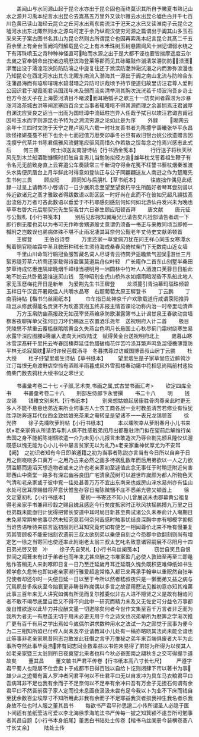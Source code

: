 <!-- { "loadSidebar": true } -->
　　盖闻山与水同源山起于昆仑水亦出于昆仑固也而终莫识其所自予敶夏书熟记山水之源并习禹本纪言水出昆仑去嵩髙五万里外又读尔雅云水出昆仑墟色白并千七百川色黄已读山海经云昆仑之丘河水出焉东南流注于汜天之水已又读淮南子云昆仑之墟河水出东北陬然则水之源乌可定乎余乃纵观汉使穷河源之篇谓出于阗其山多玉石采来天子案古图书名其山为昆仑然则古所谓昆仑也因再索禹本纪言昆仑其髙二千五百余里上有金台玉阙鸿烈解载昆仑之上有木禾珠树玉树悬圃阆风十洲记谓弱水绕之下有泻珠喷玉之竒种种神怪直可眙而水源之出于是大都不诬也要皆揣摩遥度云尔去嵗之官奉朝命出按诸边境厯滨海登莱等郡而见其砯礹鼓作漰湱泶灂防防溃濩漷而出没于潏湟淴泱防防防瀹之中旋复往还于浟湙防灔浺瀜沆瀁之内而渺弥湠漫也乃知昆仑在西北河水出其东北陬东南流入渤海其一源出于阗之南山北流与防岭合东注蒲昌海而有珕珋璿瑰水碧潜瑉之异防可识哉顷予持节便道归故里访汪君尊人爱荆公因识君于凝霞阁君讳国润年未及弱而流奕清举测其胸次洸洸若千顷波洵吾乡竒士也方今圣天子在上海晏河清目不睹波而耳絶瓠子之歌三十一防矣间者霖涝为沴暴涨河洛茶城古洪等闸淤塞四百余丈当事者辄嚄唶不得其源而理之余甚悯焉汪君诚厚自渊沈应贤良之诏当一出而为国珪璋中流砥柱岂异人任哉予拭目以竢汪君诹吉甫冠因号玉水而字则源昆也予特为之溯流穷源之论如此是为序
　　外録
　　瑚网云余年十三四时文防于天宁之毘卢阁凡六载一时社友善书者为陈撄宁夀曦张华平永昌欧怪禇妍戞戞不相下也余十七而冠值万厯癸卯季冬谷旦有故旧银台姚公欲遗赠言因凂撄宁代草并书陈君儒雅风流健笔应驱风雨惜久作若敖之馁每念之怆焉兴感志此式后
　　何三畏
　　何士抑送友南游诗帖【行书洒金笺本】
　　行行送子将秋天秋风先到木兰船酒酣慷慨时扣舷自言男儿当勉防拟经方逾雄年枕戈誓着祖生鞭子有令名元无前致身直上云霄邉公车奏牍常三千新词夺得金花笺不枉讐书藜杖烟秦淮渡头水势便凤凰台上月华鲜此时得意如登仙正与公子同翩翩送友人南逰之作为楚庵先生书何三畏
　　顾应阳
　　顾同知与后朋札【草书纸本】
　　往嵗拙作偶见此纸録一过呈上请教昨小啓请订一日少展夙念至望至望衰朽平生所酷好者琴耳尝刻谱以传近欲诸兄之髙才雅致者得跋数语以彰区区一时好尚在此而不在彼如兄超凡頴拔髙出流俗万万者可吝此数语以垂爱于不朽耶感刻感刻何如何如北游仙舟发兴未为晚也草草右啓大元后朋契兄先生契我廿六日眷生顾应阳顿首拜
　　唐文献
　　唐元征与公觐札【小行书笺本】
　　别后见邸报知翼庵兄已请告矣凡铨部请告者疏一下即行例无覆也弟以为书可无作昨舍甥道殷丈意谓仍须备一书正与来教同顷当即修一椷附之岂敢误也弟病体殊不堪不止雨况凄其耳奈何公觐老年丈侍史文献弟顿首
　　王穉登
　　王伯谷诗卷
　　万里还家一草堂佩刀犹在问王祥心同玉女寒潭水髩着铜官晓岫霜中圣且敎田种秫长生须待海成桑春风倚杖柴门下无数南山近女墙
　　千里山川命驾行鹖冠鱼服暂藏名词人尽讶青云待闗尹遥瞻紫气迎吴游丝三月絮苏隄芳草六桥莺还家载得诗盈箧莫道扁舟似叶轻　广长庵作二首东山别墅半桑田梦草诗成忆惠连隔岸晚烟千嶂绿当楼明月一洲圆林中竹叶人人酒渡口芙蓉日日船此地不妨云共卧戴逵谁送买山钱　范仲昭别业虎山桥外水如烟雨暗湖昏不系船此地人家无玉厯梅花开日是新年　为爱荆先生书王穉登
　　龙须蔓引青油幕玛瑙珠倾碧玉柈日午汉宫开暑殿佳人共嚼水晶寒　右题葡萄太原王穉登书
　　丁云鹏
　　丁南羽诗帖【楷书乌丝阑纸本】
　　巾车指日赴神京千户欢歌载道行咸谓荥阳推异政岂从修武得能名贡贤不为眈髙赏抱玉终非报主情首课论功称内治一时帝里动清声
　　万方玉帛防幽燕报政无如茂宰贤燕飨承防歌湛露簿书上计谒甘泉王春欲动宫墙桞客夜聊挥单父弦何日刀环仍赐返三农置酒乐尧年　送祝明府入计二首
　　极目凭陵思不禁重云覆槛昼隂隂黄金久失燕台色明月长悬国士心秋尽蓟门霜树绕寒生易水露华深应图腰腾骧入谁向天闲叹陆沈　赋得黄金台送祝明府北上
　　嵗暮山寒冰雪深髙轩千里托云岑春回榛莽延佳色腊破梅花伴苦吟涤耳繁声鸣急溜侵檐薄霭防平林无论寂莫眈草时许侯芭载酒寻　冬暮携尊过访臧国博晋叔山居丁云鹏
　　杜大绶
　　杜子纡望里烟生诗帖【草书纸本】
　　望里烟生是子家草堂应近鹡鸰沙江汀每恨无舟渡野店空怜有酒赊半雨暮成风外雪孤楼春动臈中花相思尚隔前村逺独倚柴门数去鸦杜大绶书似之罘世丈

　　书畵彚考卷二十七
<子部,艺术类,书画之属,式古堂书画汇考>
　　钦定四库全书
　　书畵彚考卷二十八
　　刑部左侍郎卞永誉撰
　　书二十八
　　明
　　钱龙锡
　　钱稚文别来札【行书纸本】
　　别来想姑娘起居康胜骨肉尊亲此时更无多人不能不悬悬也弟近来所业何事古人士农工商各居一业村教虽清苦若修业有恒犹胜浮防奔逐耳代仪四金致姑娘充茶果之需转呈是望诸不一一表兄龙锡顿首
　　徐光啓
　　徐子先壎吹萝附帖【小行书纸本】
　　本以壎吹幸从萝附春月小儿书来伏老亲家俯从所请弟与荆人俱不胜感戢弟闰月出都蹔驻津门拟在望前后解维行矣去国之身不能躬陈谢悃欲遣一介为未见小儿报言未敢造次乃辱台劄先颁且隆仪优渥既感以愧无能为心小儿书中屡言贫家无以为礼乃老亲家垂神优厚尤为不安耳【阙】　之初识者知有今日即弟通籍之初为当事者陈説亦言当有今日所以自弃于日月之侧哓哓多口冀万一之用乃古来必然之画多待祸乱数年而后用弟欲以一人之力欲弭滥觞而遏滔天想造物者或未之许也老亲家初至遽值此念无事任于时稍迁附近何害耶西山中斋堂一路多有深岩幽谷良田广宅清泉茂树可以避世昨嵗颇为都人所物色天气清和老亲家或于彼中覔一佳处甚善万万不宜出东南来也或房山涞水易州亦有佳山水处可居耳厚赐借将芹意伏惟鉴存容日耑陈微悃不庄不悉弟光啓又顿首上
　　徐文定夏初札【小行书纸本】
　　夏初一书寄还不知小儿曾展送未也郡幕黄公祖复得老亲家手书兼拜珍縠之赐且媿且感迄今行矣度抵家时正秋风扶摇鹏搏九万里之日也弟既未能亟归计犹得把臂长安道中耳时局日新甚至典试诸公久未奉俞计入塲期日未免易常期矣他事尽然未知究竟若何奈何哉感时触事忧结良深胸中亦有郇模字抑郁当谁告语唯待来兹言返初服则已耳知究竟何如有便乞一相闻尊价北来不唯有慢兼复劳其管顾极不能安拙刻农遗前三叔太欲刻弟以乗便自刻之今恐郡中欲翻刻则尚有増定乞一徐之当寄回也使还率此附谢老太翁三叔太乞叱名致意诸容嗣展不尽阳月十四日弟光啓又顿　冲
　　徐子先自笑札【小行书乌丝阑笺本】
　　窃尝自笑且自恨世间之阘葺未有过于弟者也而年来尤甚应酬之书堆案盈几必使人敦廹至再至三即黾勉作答稍无人来剥啄即日复一日乃至迁延嵗月耳迁延既久愧负既积更难伸纸如书生赖学愈久愈怖也即如老亲家濒行雅爱超逾常格入都已来再承手翰申以重贶然自张年兄使者却还尔时一失便日延一日以至于今所以然者嵇叔夜只是一懒而弟又益之病与冗焉夙昔多疾疢至今始衰更非畴昔昨嵗偶以多言之故谬用厯法见推初意亦知其难苐此事三百年来无人讲究如偶有所见而复尔推委似非古人进不隠贤之义是故有相谘问者不敢不竭尽底里自后又不得不向此中一研究而精力未及又无佐史可分益令万事都废自惟欲遂以此毕力并应酬文墨一切迸除矣何者今世作文集至百千万言者非乏而为我所为者无一有厯虽无切于用未必更无用于今之诗文也况弟辈所为厯筭之学渐次推广更有百千有用之学出焉如今嵗偶尔讲求数种用水之法试一为之颇觉于民事为便今为二三相知所廹已付梓人尚未及卒业请教耳小儿处有一稿亦略晓其法尚未能全谙也此等事非老亲家夙昔同志岂敢发此狂僭之言乎万惟秘之弟年来百端俱废者大半为此事所夺然此事毕竟浩非有同志同业数辈益以书佐未易得了弟姑为所得为以俟其人如老亲家暨三太翁则所日夜冀望北来者也料今秋必奋图南之翮秋冬之交可得握手道故矣
　　董其昌
　　董文敏书严君平传卷【行书纸本高八寸长七尺】
　　严遵字君平蜀人也隠居不仕尝卖卜于成都市日得百钱以自给卜讫则闭肆下帘以著书为事雄少从之逰蜀有富人罗冲者问君平何以不仕君平曰无以自发冲为具车马衣粮君平曰吾病耳非不足也我有余而子不足奈何以不足奉有余冲曰吾有万金子无担石何谓有余君平曰不然吾前宿子家人定而役未息画夜汲汲未尝有足今我以卜为业不下床而钱自至犹余数百尘埃厚寸不知所用此非我有余而子不足耶益我货者损我神生我名者杀我身故不仕也时人服之董其昌书
　　每欲书严君平孙思邈二小传所谓圣人必隐于医卜间适有茧纸莹洁可爱以李北海徐季海笔法书严传每一披之知箕颍不逺吾所可勉事者其昌自题【小行书本身纸尾】董思白书陆处士传卷【楷书乌丝阑册今装横卷髙八寸长丈余】
　　陆处士传

